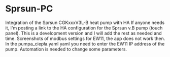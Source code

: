 # Sprsun-PC
Integration of the Sprsun CGKxxxV3L-B heat pump with HA
If anyone needs it, I'm posting a link to the HA configuration for the Sprsun v.B pump (touch panel). This is a development version and I will add the rest as needed and time.
Screenshots of modbus settings for EW11, the app does not work then.
In the pumpa_ciepła.yaml yaml you need to enter the EW11 IP address of the pump.
Automation is needed to change some parameters.
